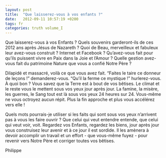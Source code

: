 ```yaml
---
layout: post
title:  "Que laisserez-vous à vos enfants ?"
date:   2012-09-11 10:57:19 +0200
tags: fr
categories: truth volume_I
---
```

Que laisserez-vous à vos Enfants ? Quels souvenirs garderont-ils de ces 2012 ans après Jésus de Nazareth ? Quoi de Beau, merveilleux et fabuleux leur avez-vous construit ? Internet et Facebook ? Qu’avez-vous fait pour qu’ils puissent vivre en Paix dans la Joie et l’Amour ? Quelle gestion avez-vous fait du patrimoine Nature que vous a confié Notre Père ?

Dilapidé et massacré, voilà ce que vous avez fait. “Faites le taire ce donneur de leçons !” demanderez-vous. “Qu’il la ferme ce mystique !” hurlerez-vous. À quoi bon ? Vous savez que la Terre est à bout de vos bêtises. Le climat et le reste vous le mettent sous vos yeux jour après jour. La famine, la misère, les guerres, le Sang tout est là sous vos yeux 24 heures sur 24. Vous-même ne vous octroyez aucun répit. Plus la fin approche et plus vous accélérez vers elle !

Quels mots pourrais-je utiliser si les faits qui sont sous vos yeux n’arrivent pas à vous les faire ouvrir ? Que celui qui veut entendre entende, que celui qui veut voir, voit. Regardez vos Enfants, regardez les biens, jour après jour vous construisez leur avenir et à ce jour il est sordide. Il les amènera à devoir accomplir un travail et un effort - que vous-même fuyez - pour revenir vers Notre Père et corriger toutes vos bêtises.

Philippe


<!-- 
Ce(tte) œuvre est mise à disposition selon les termes de la Licence Creative Commons Attribution - Pas d’Utilisation Commerciale 4.0 International.
-->
